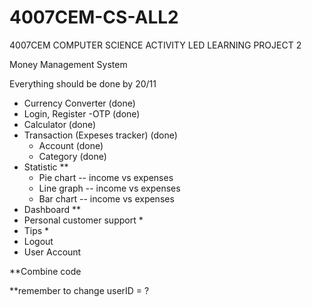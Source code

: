 # 4007CEM-CS-ALL2
4007CEM COMPUTER SCIENCE ACTIVITY LED LEARNING PROJECT 2


Money Management System 

Everything should be done by 20/11

- Currency Converter (done)
- Login, Register -OTP (done)
- Calculator (done)
- Transaction (Expeses tracker) (done)
  - Account (done)
  - Category (done)
- Statistic **
  - Pie chart -- income vs expenses
  - Line graph -- income vs expenses
  - Bar chart -- income vs expenses
- Dashboard **
-	Personal customer support *
- Tips *
- Logout
- User Account

**Combine code 


**remember to change userID = ?

